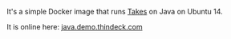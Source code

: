 It's a simple Docker image that runs [Takes](http://www.takes.org) on Java on Ubuntu 14.

It is online here: [java.demo.thindeck.com](http://java.demo.thindeck.com)

